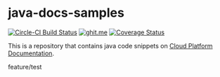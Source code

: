 # java-docs-samples

[![Circle-CI Build Status](https://circleci.com/gh/GoogleCloudPlatform/java-docs-samples.svg?style=shield&circle-token=117b41ead030b212fc7d519519ee9262c4f3480b)](https://circleci.com/gh/GoogleCloudPlatform/java-docs-samples)
[![ghit.me](https://ghit.me/badge.svg?repo=GoogleCloudPlatform/java-docs-samples)](https://ghit.me/repo/GoogleCloudPlatform/java-docs-samples)
[![Coverage Status](https://codecov.io/gh/GoogleCloudPlatform/java-docs-samples/branch/master/graph/badge.svg)](https://codecov.io/gh/GoogleCloudPlatform/java-docs-samples)

This is a repository that contains java code snippets on [Cloud Platform Documentation](https://cloud.google.com/docs/).

feature/test
